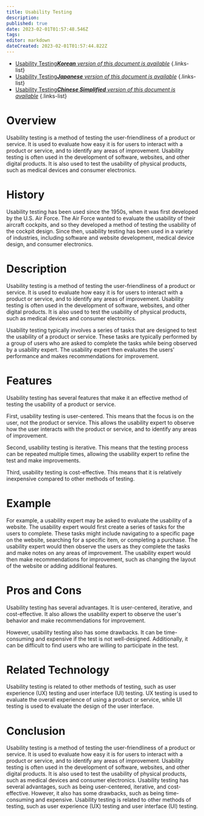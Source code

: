 ```yaml
---
title: Usability Testing
description: 
published: true
date: 2023-02-01T01:57:48.546Z
tags: 
editor: markdown
dateCreated: 2023-02-01T01:57:44.822Z
---
```


- [Usability Testing***Korean** version of this document is available*](/ko/Knowledge-base/Dictionary/usability-testing)
{.links-list}
- [Usability Testing***Japanese** version of this document is available*](/ja/Knowledge-base/Dictionary/usability-testing)
{.links-list}
- [Usability Testing***Chinese Simplified** version of this document is available*](/zh/Knowledge-base/Dictionary/usability-testing)
{.links-list}


# Overview
Usability testing is a method of testing the user-friendliness of a product or service. It is used to evaluate how easy it is for users to interact with a product or service, and to identify any areas of improvement. Usability testing is often used in the development of software, websites, and other digital products. It is also used to test the usability of physical products, such as medical devices and consumer electronics.

# History
Usability testing has been used since the 1950s, when it was first developed by the U.S. Air Force. The Air Force wanted to evaluate the usability of their aircraft cockpits, and so they developed a method of testing the usability of the cockpit design. Since then, usability testing has been used in a variety of industries, including software and website development, medical device design, and consumer electronics.

# Description
Usability testing is a method of testing the user-friendliness of a product or service. It is used to evaluate how easy it is for users to interact with a product or service, and to identify any areas of improvement. Usability testing is often used in the development of software, websites, and other digital products. It is also used to test the usability of physical products, such as medical devices and consumer electronics.

Usability testing typically involves a series of tasks that are designed to test the usability of a product or service. These tasks are typically performed by a group of users who are asked to complete the tasks while being observed by a usability expert. The usability expert then evaluates the users' performance and makes recommendations for improvement.

# Features
Usability testing has several features that make it an effective method of testing the usability of a product or service. 

First, usability testing is user-centered. This means that the focus is on the user, not the product or service. This allows the usability expert to observe how the user interacts with the product or service, and to identify any areas of improvement. 

Second, usability testing is iterative. This means that the testing process can be repeated multiple times, allowing the usability expert to refine the test and make improvements. 

Third, usability testing is cost-effective. This means that it is relatively inexpensive compared to other methods of testing.

# Example
For example, a usability expert may be asked to evaluate the usability of a website. The usability expert would first create a series of tasks for the users to complete. These tasks might include navigating to a specific page on the website, searching for a specific item, or completing a purchase. The usability expert would then observe the users as they complete the tasks and make notes on any areas of improvement. The usability expert would then make recommendations for improvement, such as changing the layout of the website or adding additional features.

# Pros and Cons
Usability testing has several advantages. It is user-centered, iterative, and cost-effective. It also allows the usability expert to observe the user's behavior and make recommendations for improvement.

However, usability testing also has some drawbacks. It can be time-consuming and expensive if the test is not well-designed. Additionally, it can be difficult to find users who are willing to participate in the test.

# Related Technology
Usability testing is related to other methods of testing, such as user experience (UX) testing and user interface (UI) testing. UX testing is used to evaluate the overall experience of using a product or service, while UI testing is used to evaluate the design of the user interface.

# Conclusion
Usability testing is a method of testing the user-friendliness of a product or service. It is used to evaluate how easy it is for users to interact with a product or service, and to identify any areas of improvement. Usability testing is often used in the development of software, websites, and other digital products. It is also used to test the usability of physical products, such as medical devices and consumer electronics. Usability testing has several advantages, such as being user-centered, iterative, and cost-effective. However, it also has some drawbacks, such as being time-consuming and expensive. Usability testing is related to other methods of testing, such as user experience (UX) testing and user interface (UI) testing.